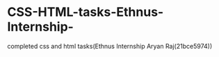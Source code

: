 # CSS-HTML-tasks-Ethnus-Internship-
completed css and html tasks(Ethnus Internship Aryan Raj(21bce5974))
